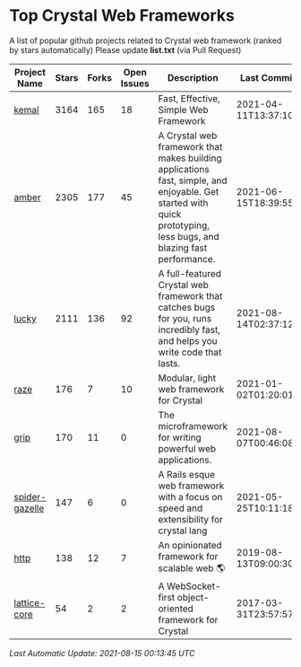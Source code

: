 # Top Crystal Web Frameworks

A list of popular github projects related to Crystal web framework (ranked by stars automatically)
Please update **list.txt** (via Pull Request)

| Project Name | Stars | Forks | Open Issues | Description | Last Commit |
| ------------ | ----- | ----- | ----------- | ----------- | ----------- |
| [kemal](https://github.com/kemalcr/kemal) |3164|165|18|Fast, Effective, Simple Web Framework|2021-04-11T13:37:10Z|
| [amber](https://github.com/amberframework/amber) |2305|177|45|A Crystal web framework that makes building applications fast, simple, and enjoyable. Get started with quick prototyping, less bugs, and blazing fast performance.|2021-06-15T18:39:55Z|
| [lucky](https://github.com/luckyframework/lucky) |2111|136|92|A full-featured Crystal web framework that catches bugs for you, runs incredibly fast, and helps you write code that lasts.|2021-08-14T02:37:12Z|
| [raze](https://github.com/samueleaton/raze) |176|7|10|Modular, light web framework for Crystal|2021-01-02T01:20:01Z|
| [grip](https://github.com/grip-framework/grip) |170|11|0|The microframework for writing powerful web applications.|2021-08-07T00:46:08Z|
| [spider-gazelle](https://github.com/spider-gazelle/spider-gazelle) |147|6|0|A Rails esque web framework with a focus on speed and extensibility for crystal lang|2021-05-25T10:11:18Z|
| [http](https://github.com/onyxframework/http) |138|12|7|An opinionated framework for scalable web 🌎|2019-08-13T09:00:30Z|
| [lattice-core](https://github.com/jasonl99/lattice-core) |54|2|2|A WebSocket-first object-oriented framework for Crystal|2017-03-31T23:57:57Z|

*Last Automatic Update: 2021-08-15 00:13:45 UTC*